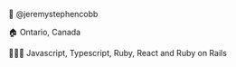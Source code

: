 👋 @jeremystephencobb

🏠 Ontario, Canada

👨🏼‍💻 Javascript, Typescript, Ruby, React and Ruby on Rails


